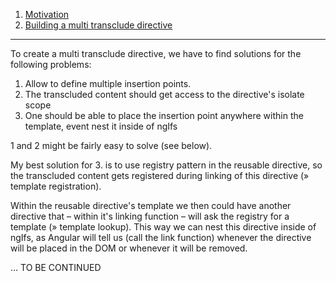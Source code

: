 1. [Motivation](02-motivation.md)
1. [Building a multi transclude directive](03-building-a-multi-transclude-directive.md)

---

To create a multi transclude directive, we have to find solutions for the following problems:

1. Allow to define multiple insertion points.  
1. The transcluded content should get access to the directive's isolate scope  
1. One should be able to place the insertion point anywhere within the template, event nest it inside of ngIfs

1 and 2 might be fairly easy to solve (see below).

My best solution for 3. is to use registry pattern in the reusable directive, so the transcluded
content gets registered during linking of this directive (» template registration).

Within the reusable directive's template we then could have another directive that – within it's
linking function – will ask the registry for a template (» template lookup). This way we can nest
this directive inside of ngIfs, as Angular will tell us (call the link function) whenever the
directive will be placed in the DOM or whenever it will be removed.

... TO BE CONTINUED
